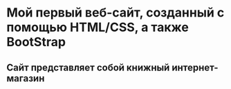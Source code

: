 # Мой первый веб-сайт, созданный с помощью HTML/CSS, а также BootStrap

## Сайт представляет собой книжный интернет-магазин
